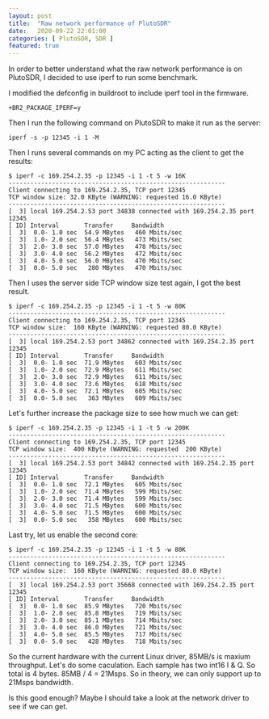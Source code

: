```yaml
---
layout: post
title:  "Raw network performance of PlutoSDR"
date:   2020-09-22 22:01:00
categories: [ PlutoSDR, SDR ]
featured: true
---
```


In order to better understand what the raw network performance is on PlutoSDR, I decided to use iperf to run some benchmark.

I modified the defconfig in buildroot to include iperf tool in the firmware. 
```
+BR2_PACKAGE_IPERF=y
```
Then I run the following command on PlutoSDR to make it run as the server:
```
iperf -s -p 12345 -i 1 -M 
```

Then I runs several commands on my PC acting as the client to get the results:
```
$ iperf -c 169.254.2.35 -p 12345 -i 1 -t 5 -w 16K
------------------------------------------------------------
Client connecting to 169.254.2.35, TCP port 12345
TCP window size: 32.0 KByte (WARNING: requested 16.0 KByte)
------------------------------------------------------------
[  3] local 169.254.2.53 port 34838 connected with 169.254.2.35 port 12345
[ ID] Interval       Transfer     Bandwidth
[  3]  0.0- 1.0 sec  54.9 MBytes   460 Mbits/sec
[  3]  1.0- 2.0 sec  56.4 MBytes   473 Mbits/sec
[  3]  2.0- 3.0 sec  57.0 MBytes   478 Mbits/sec
[  3]  3.0- 4.0 sec  56.2 MBytes   472 Mbits/sec
[  3]  4.0- 5.0 sec  56.0 MBytes   470 Mbits/sec
[  3]  0.0- 5.0 sec   280 MBytes   470 Mbits/sec
```
Then I uses the server side TCP window size test again, I got the best result.
```
$ iperf -c 169.254.2.35 -p 12345 -i 1 -t 5 -w 80K
------------------------------------------------------------
Client connecting to 169.254.2.35, TCP port 12345
TCP window size:  160 KByte (WARNING: requested 80.0 KByte)
------------------------------------------------------------
[  3] local 169.254.2.53 port 34862 connected with 169.254.2.35 port 12345
[ ID] Interval       Transfer     Bandwidth
[  3]  0.0- 1.0 sec  71.9 MBytes   603 Mbits/sec
[  3]  1.0- 2.0 sec  72.9 MBytes   611 Mbits/sec
[  3]  2.0- 3.0 sec  72.9 MBytes   611 Mbits/sec
[  3]  3.0- 4.0 sec  73.6 MBytes   618 Mbits/sec
[  3]  4.0- 5.0 sec  72.1 MBytes   605 Mbits/sec
[  3]  0.0- 5.0 sec   363 MBytes   609 Mbits/sec
```

Let's further increase the package size to see how much we can get:

```
$ iperf -c 169.254.2.35 -p 12345 -i 1 -t 5 -w 200K
------------------------------------------------------------
Client connecting to 169.254.2.35, TCP port 12345
TCP window size:  400 KByte (WARNING: requested  200 KByte)
------------------------------------------------------------
[  3] local 169.254.2.53 port 34842 connected with 169.254.2.35 port 12345
[ ID] Interval       Transfer     Bandwidth
[  3]  0.0- 1.0 sec  72.1 MBytes   605 Mbits/sec
[  3]  1.0- 2.0 sec  71.4 MBytes   599 Mbits/sec
[  3]  2.0- 3.0 sec  71.4 MBytes   599 Mbits/sec
[  3]  3.0- 4.0 sec  71.5 MBytes   600 Mbits/sec
[  3]  4.0- 5.0 sec  71.5 MBytes   600 Mbits/sec
[  3]  0.0- 5.0 sec   358 MBytes   600 Mbits/sec
```
Last try, let us enable the second core:
```
$ iperf -c 169.254.2.35 -p 12345 -i 1 -t 5 -w 80K
------------------------------------------------------------
Client connecting to 169.254.2.35, TCP port 12345
TCP window size:  160 KByte (WARNING: requested 80.0 KByte)
------------------------------------------------------------
[  3] local 169.254.2.53 port 35668 connected with 169.254.2.35 port 12345
[ ID] Interval       Transfer     Bandwidth
[  3]  0.0- 1.0 sec  85.9 MBytes   720 Mbits/sec
[  3]  1.0- 2.0 sec  85.8 MBytes   719 Mbits/sec
[  3]  2.0- 3.0 sec  85.1 MBytes   714 Mbits/sec
[  3]  3.0- 4.0 sec  86.0 MBytes   721 Mbits/sec
[  3]  4.0- 5.0 sec  85.5 MBytes   717 Mbits/sec
[  3]  0.0- 5.0 sec   428 MBytes   718 Mbits/sec
```

So the current hardware with the current Linux driver, 85MB/s is maxium throughput. Let's do some caculation. Each sample has two int16 I & Q. So total is 4 bytes. 85MB / 4 = 21Msps. So in theory, we can only support up to 21Msps bandwidth.

Is this good enough? Maybe I should take a look at the network driver to see if we can get. 